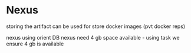 # Nexus

storing the artifact 
can be used for store docker images (pvt docker reps)


nexus using orient DB
nexus need 4 gb space available - using task we ensure 4 gb is available








